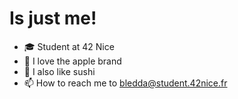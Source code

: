# Is just me!
- 🎓 Student at 42 Nice
- 🍎 I love the apple brand
- 🍣 I also like sushi
- 📫 How to reach me to bledda@student.42nice.fr
